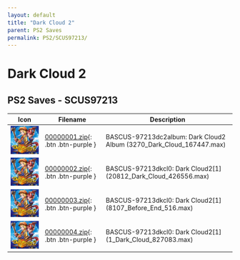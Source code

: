 ```yaml
---
layout: default
title: "Dark Cloud 2"
parent: PS2 Saves
permalink: PS2/SCUS97213/
---
```

# Dark Cloud 2

## PS2 Saves - SCUS97213

| Icon | Filename | Description |
|------|----------|-------------|
| ![Dark Cloud 2](icon0.png) | [00000001.zip](00000001.zip){: .btn .btn-purple } | BASCUS-97213dc2album: Dark Cloud2 Album (3270_Dark_Cloud_167447.max) |
| ![Dark Cloud 2](icon0.png) | [00000002.zip](00000002.zip){: .btn .btn-purple } | BASCUS-97213dkcl0: Dark Cloud2[1] (20812_Dark_Cloud_426556.max) |
| ![Dark Cloud 2](icon0.png) | [00000003.zip](00000003.zip){: .btn .btn-purple } | BASCUS-97213dkcl0: Dark Cloud2[1] (8107_Before_End_516.max) |
| ![Dark Cloud 2](icon0.png) | [00000004.zip](00000004.zip){: .btn .btn-purple } | BASCUS-97213dkcl0: Dark Cloud2[1] (1_Dark_Cloud_827083.max) |
